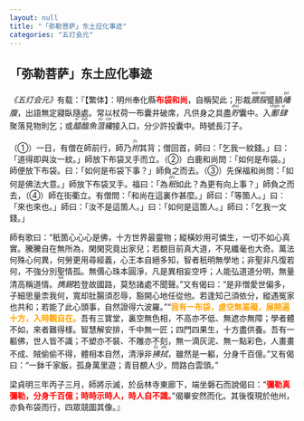 ```yaml
---
layout: null
title: "「弥勒菩萨」东土应化事迹"
categories: "五灯会元"
---
```


## 「弥勒菩萨」东土应化事迹

<cite>《五灯会元》</cite>有载：『【繁体】：明州奉化縣<strong style="color: red;">布袋和尚</strong>，自稱契此；形裁<dfn title="腲脮：形容肥貌。"><ruby>腲<rp>（</rp><rt>wěi</rt><rp>）</rp></ruby><ruby>脮<rp>（</rp><rt>něi</rt><rp>）</rp></ruby></dfn>蹙額<dfn title="皤腹：指大腹。"><ruby>皤<rp>（</rp><rt>pó</rt><rp>）</rp></ruby>腹</dfn>，出語無定寢臥隨處。常以杖荷一布囊并破席，凡供身之具盡<dfn title="貯：指积藏、蓄积。"><ruby>貯<rp>（</rp><rt>zhù</rt><rp>）</rp></ruby></dfn>囊中。入<dfn title="鄽（同“缠”）肆：泛指街市店铺。"><ruby>鄽<rp>（</rp><rt>chán</rt><rp>）</rp></ruby><ruby>肆<rp>（</rp><rt>sì</rt><rp>）</rp></ruby></dfn>聚落見物則乞；或<dfn title="醯醢：指用鱼肉等制成的酱。"><ruby>醯<rp>（</rp><rt>xī</rt><rp>）</rp></ruby><ruby>醢<rp>（</rp><rt>hǎi</rt><rp>）</rp></ruby></dfn><dfn title="魚菹：指鱼酱。">魚<ruby>菹<rp>（</rp><rt>zū</rt><rp>）</rp></ruby></dfn><dfn title="纔（才）：指方、始。"><ruby>纔<rp>（</rp><rt>cái</rt><rp>）</rp></ruby></dfn>接入口，分少許投囊中。時號長汀子。

（①）一日，有僧在師前行，師乃<dfn title="拊：同“抚”，指拍。"><ruby>拊<rp>（</rp><rt>fǔ</rt><rp>）</rp></ruby></dfn>其背；僧回首，師曰：「乞我一紋錢。」曰：「道得即與汝一紋。」師放下布袋叉手而立。（②）白鹿和尚問：「如何是布袋。」師便放下布袋。曰：「如何是布袋下事？」師負之而去。（③）先保福和尚問：「如何是佛法大意。」師放下布袋叉手。福曰：「為<dfn title="秖（只）：恰、仅仅。"><ruby>秖<rp>（</rp><rt>zhǐ</rt><rp>）</rp></ruby></dfn>如此？為更有向上事？」師負之而去，（④）師在街衢立。有僧問：「和尚在這裏作甚麼。」師曰：「等箇人。」曰：「來也來也。」師曰：「汝不是這箇人。」曰：「如何是這箇人。」師曰：「乞我一文錢。」

師有歌曰：<q>秖箇心心心是佛，十方世界最靈物；縱橫妙用可憐生，一切不如心真實。騰騰自在無所為，閑閑究竟出家兒；若覩目前真大道，不見纖毫也大奇。萬法何殊心何異，何勞更用尋經義，心王本自絕多知，智者秖明無學地；非聖非凡復若何，不強分別聖情孤。無價心珠本圓淨，凡是異相妄空呼；人能弘道道分明，無量清高稱道情。<dfn title="擕（携）：指带。"><ruby>擕<rp>（</rp><rt>xié</rt><rp>）</rp></ruby></dfn><dfn title="錫：指锡杖。">錫</dfn>若登故國路，莫愁諸處不聞聲。</q>又有偈曰：<q>是非憎愛世偏多，子細思量柰我何，寬却肚腸須忍辱，豁開心地任從他。若逢知己須依分，縱遇冤家也共和；若能了此心頭事，自然證得六波羅。</q><q><strong style="color: orange;">我有一布袋，虗空無罣礙，展開遍十方，入時觀自在。</strong>吾有三寶堂，裏空無色相，不高亦不低、無遮亦無障；學者體不如，來者難得樣。智慧解安排，千中無一匠；四門四果生，十方盡供養。吾有一軀佛，世人皆不識；不塑亦不裝、不雕亦不刻，無一滴灰泥、無一點彩色，人畫畫不成、賊偷偷不得，體相本自然，清淨非<dfn title="拂拭：指揩擦。"><ruby>拂<rp>（</rp><rt>fú</rt><rp>）</rp></ruby><ruby>拭<rp>（</rp><rt>shì</rt><rp>）</rp></ruby></dfn>，雖然是一軀，分身千百億。</q>又有偈曰：<q>一鉢千家飯，孤身萬里遊；青目覩人少，問路白雲頭。</q>

梁貞明三年丙子三月，師將示滅，於岳林寺東廊下，端坐磐石而說偈曰：<q><strong style="color: red;">彌勒真彌勒，分身千百億；時時示時人，時人自不識。</strong></q>偈畢安然而化。其後復現於他州，亦負布袋而行，四眾競圖其像。』
